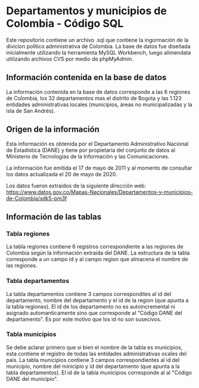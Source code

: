 # Departamentos y municipios de Colombia - Código SQL

Este repositorio contiene un archivo .sql que contiene la ingormación de la divicion politico administrativa de Colombia. La base de datos fue diseñada inicialmente utilizando la herramienta MySQL Workbench, luego alimendata utilizando archivos CVS por medio de phpMyAdmin.

## Información contenida en la base de datos

La información contenida en la base de datos corresponde a las 6 regiones de Colombia, los 32 departamentos mas el distrito de Bogota y las 1.123 entidades administrativas locales (municipios, áreas no municipalizadas y la isla de San Andrés).

## Origen de la información

Esta información es obtenida por el Departamento Administrativo Nacional de Estadística (DANE) y tiene por propietaria del conjunto de datos al Ministerio de Tecnologías de la Información y las Comunicaciones.

La información fue emitida el 17 de mayo de 2011 y al momento de consultar los datos actualizada el 20 de mayo de 2020.

Los datos fueron extraidos de la siguiente dirección web: https://www.datos.gov.co/Mapas-Nacionales/Departamentos-y-municipios-de-Colombia/xdk5-pm3f

## Información de las tablas

### Tabla regiones

La tabla regiones contiene 6 registros correspondiente a las regiones de Colombia según la información extraida del DANE. La estructura de la tabla corresponde a un campo id y al campo region que almacena el nombre de las regiones.

### Tabla departamentos

La tabla departamentos contiene 3 campos correspondites al id del departamento, nombre del departamento y el id de la region (que apunta a la tabla regiones). El id de los departamento no es autoincremental ni asignado automanticamente sino que corresponde al "Código DANE del departamento". Es por este motivo que los id no son susecivos. 

### Tabla municipios

Se debe aclarar primero que si bien el nombre de la tabla es municipios, esta contiene el registro de todas las entidades administrativas ocales del país. La tabla municipios contiene 3 campos correspondientes al id del municipio, nombre del minicipio y id del departamento (que apunta a la tabla departamentos). El id de la tabla municipios corresponde al al "Código DANE del municipio".

